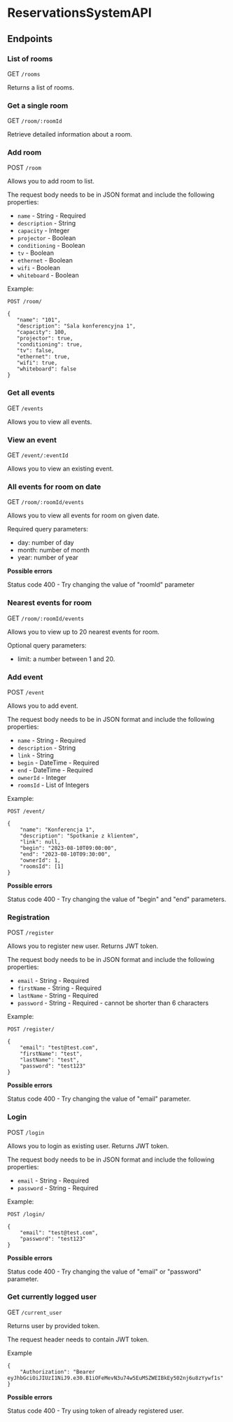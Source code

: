 # ReservationsSystemAPI #

## Endpoints ##

### List of rooms ###

GET `/rooms`

Returns a list of rooms.


### Get a single room ###

GET `/room/:roomId`

Retrieve detailed information about a room.


### Add room ###

POST `/room`

Allows you to add room to list.

The request body needs to be in JSON format and include the following properties:

 - `name` - String - Required
 - `description` - String
 - `capacity` - Integer
 - `projector` - Boolean
 - `conditioning` - Boolean
 - `tv` - Boolean
 - `ethernet` - Boolean
 - `wifi` - Boolean
 - `whiteboard` - Boolean

Example:
```
POST /room/

{
   "name": "101",
   "description": "Sala konferencyjna 1",
   "capacity": 100,
   "projector": true,
   "conditioning": true,
   "tv": false,
   "ethernet": true,
   "wifi": true,
   "whiteboard": false
}
```


### Get all events ###

GET `/events`

Allows you to view all events.


### View an event ###

GET `/event/:eventId`

Allows you to view an existing event.


### All events for room on date ###

GET `/room/:roomId/events`

Allows you to view all events for room on given date.

Required query parameters:

- day: number of day
- month: number of month
- year: number of year

**Possible errors**

Status code 400 - Try changing the value of "roomId" parameter


### Nearest events for room ###

GET `/room/:roomId/events`

Allows you to view up to 20 nearest events for room.

Optional query parameters:

- limit: a number between 1 and 20.


### Add event ###

POST `/event`

Allows you to add event.

The request body needs to be in JSON format and include the following properties:

 - `name` - String - Required
 - `description` - String
 - `link` - String
 - `begin` - DateTime - Required
 - `end` - DateTime - Required
 - `ownerId` - Integer
 - `roomsId` - List of Integers

Example:
```
POST /event/

{
    "name": "Konferencja 1",
    "description": "Spotkanie z klientem",
    "link": null,
    "begin": "2023-08-10T09:00:00",
    "end": "2023-08-10T09:30:00",
    "ownerId": 1,
    "roomsId": [1]
}
```

**Possible errors**

Status code 400 - Try changing the value of "begin" and "end" parameters.


### Registration ###

POST `/register`

Allows you to register new user. Returns JWT token.

The request body needs to be in JSON format and include the following properties:

 - `email` - String - Required
 - `firstName` - String - Required
 - `lastName` - String - Required
 - `password` - String - Required - cannot be shorter than 6 characters

Example:
```
POST /register/

{
    "email": "test@test.com",
    "firstName": "test",
    "lastName": "test",
    "password": "test123"
}
```

**Possible errors**

Status code 400 - Try changing the value of "email" parameter.

### Login ###

POST `/login`

Allows you to login as existing user. Returns JWT token.

The request body needs to be in JSON format and include the following properties:

 - `email` - String - Required
 - `password` - String - Required

Example:
```
POST /login/

{
    "email": "test@test.com",
    "password": "test123"
}
```

**Possible errors**

Status code 400 - Try changing the value of "email" or "password" parameter.

### Get currently logged user ###

GET `/current_user`

Returns user by provided token.

The request header needs to contain JWT token.

Example
```
{
    "Authorization": "Bearer eyJhbGciOiJIUzI1NiJ9.e30.B1iOFeMevN3u74w5EuMSZWEIBkEy502nj6u8zYywf1s"
}
```

**Possible errors**

Status code 400 - Try using token of already registered user.
